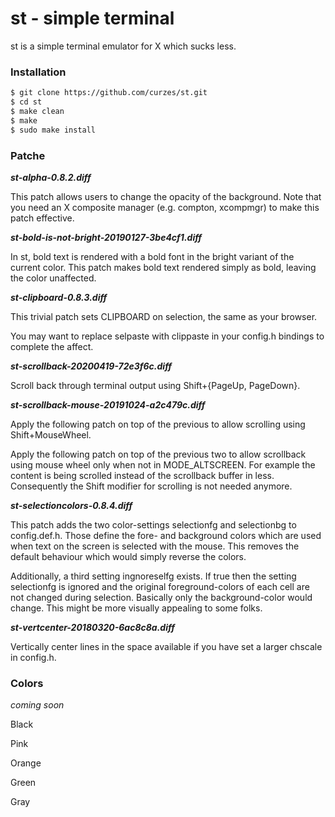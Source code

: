 # st - simple terminal

st is a simple terminal emulator for X which sucks less.

### Installation

```sh
$ git clone https://github.com/curzes/st.git
$ cd st
$ make clean
$ make
$ sudo make install
```
### Patche

***st-alpha-0.8.2.diff***

This patch allows users to change the opacity of the background. Note that you need an X composite manager (e.g. compton, xcompmgr) to make this patch effective.

***st-bold-is-not-bright-20190127-3be4cf1.diff***

In st, bold text is rendered with a bold font in the bright variant of the current color. This patch makes bold text rendered simply as bold, leaving the color unaffected.

***st-clipboard-0.8.3.diff***

This trivial patch sets CLIPBOARD on selection, the same as your browser.

You may want to replace selpaste with clippaste in your config.h bindings to complete the affect.


***st-scrollback-20200419-72e3f6c.diff***

Scroll back through terminal output using Shift+{PageUp, PageDown}.

***st-scrollback-mouse-20191024-a2c479c.diff***

Apply the following patch on top of the previous to allow scrolling using Shift+MouseWheel.

Apply the following patch on top of the previous two to allow scrollback using mouse wheel only when not in MODE_ALTSCREEN. For example the content is being scrolled instead of the scrollback buffer in less. Consequently the Shift modifier for scrolling is not needed anymore.

***st-selectioncolors-0.8.4.diff***

This patch adds the two color-settings selectionfg and selectionbg to config.def.h. Those define the fore- and background colors which are used when text on the screen is selected with the mouse. This removes the default behaviour which would simply reverse the colors.

Additionally, a third setting ingnoreselfg exists. If true then the setting selectionfg is ignored and the original foreground-colors of each cell are not changed during selection. Basically only the background-color would change. This might be more visually appealing to some folks.

***st-vertcenter-20180320-6ac8c8a.diff***

Vertically center lines in the space available if you have set a larger chscale in config.h.

### Colors
_coming soon_

Black

Pink

Orange

Green

Gray
